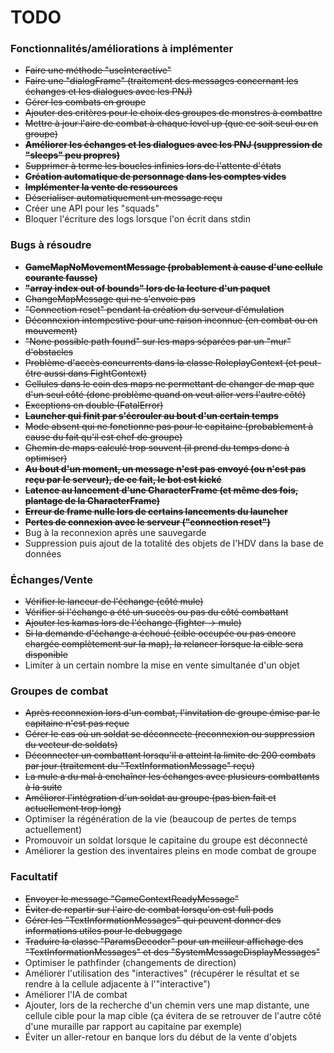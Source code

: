# TODO

### Fonctionnalités/améliorations à implémenter ###

* ~~Faire une méthode "useInteractive"~~
* ~~Faire une "dialogFrame" (traitement des messages concernant les échanges et les dialogues avec les PNJ)~~
* ~~Gérer les combats en groupe~~
* ~~Ajouter des critères pour le choix des groupes de monstres à combattre~~
* ~~Mettre à jour l'aire de combat à chaque level up (que ce soit seul ou en groupe)~~
* ~~**Améliorer les échanges et les dialogues avec les PNJ (suppression de "sleeps" peu propres)**~~
* ~~Supprimer à terme les boucles infinies lors de l'attente d'états~~
* ~~**Création automatique de personnage dans les comptes vides**~~
* ~~**Implémenter la vente de ressources**~~
* ~~Déserialiser automatiquement un message reçu~~
* Créer une API pour les "squads"
* Bloquer l'écriture des logs lorsque l'on écrit dans stdin

### Bugs à résoudre ###

* ~~**GameMapNoMovementMessage (probablement à cause d'une cellule courante fausse)**~~
* ~~**"array index out of bounds" lors de la lecture d'un paquet**~~
* ~~ChangeMapMessage qui ne s'envoie pas~~
* ~~"Connection reset" pendant la création du serveur d'émulation~~
* ~~Déconnexion intempestive pour une raison inconnue (en combat ou en mouvement)~~
* ~~"None possible path found" sur les maps séparées par un "mur" d'obstacles~~
* ~~Problème d'accès concurrents dans la classe RoleplayContext (et peut-être aussi dans FightContext)~~
* ~~Cellules dans le coin des maps ne permettant de changer de map que d'un seul côté (donc problème quand on veut aller vers l'autre côté)~~
* ~~Exceptions en double (FatalError)~~
* ~~**Launcher qui finit par s'écrouler au bout d'un certain temps**~~
* ~~Mode absent qui ne fonctionne pas pour le capitaine (probablement à cause du fait qu'il est chef de groupe)~~
* ~~Chemin de maps calculé trop souvent (il prend du temps donc à optimiser)~~
* ~~**Au bout d'un moment, un message n'est pas envoyé (ou n'est pas reçu par le serveur), de ce fait, le bot est kické**~~
* ~~**Latence au lancement d'une CharacterFrame (et même des fois, plantage de la CharacterFrame)**~~
* ~~**Erreur de frame nulle lors de certains lancements du launcher**~~
* ~~**Pertes de connexion avec le serveur ("connection reset")**~~
* Bug à la reconnexion après une sauvegarde
* Suppression puis ajout de la totalité des objets de l'HDV dans la base de données


### Échanges/Vente ###

* ~~Vérifier le lanceur de l'échange (côté mule)~~
* ~~Vérifier si l'échange a été un succès ou pas du côté combattant~~
* ~~Ajouter les kamas lors de l'échange (fighter -> mule)~~
* ~~Si la demande d'échange a échoué (cible occupée ou pas encore chargée complètement sur la map), la relancer lorsque la cible sera disponible~~
* Limiter à un certain nombre la mise en vente simultanée d'un objet

### Groupes de combat ###

* ~~Après reconnexion lors d'un combat, l'invitation de groupe émise par le capitaine n'est pas reçue~~
* ~~Gérer le cas où un soldat se déconnecte (reconnexion ou suppression du vecteur de soldats)~~
* ~~Déconnecter un combattant lorsqu'il a atteint la limite de 200 combats par jour (traitement du "TextInformationMessage" reçu)~~
* ~~La mule a du mal à enchaîner les échanges avec plusieurs combattants à la suite~~
* ~~Améliorer l'intégration d'un soldat au groupe (pas bien fait et actuellement trop long)~~
* Optimiser la régénération de la vie (beaucoup de pertes de temps actuellement)
* Promouvoir un soldat lorsque le capitaine du groupe est déconnecté
* Améliorer la gestion des inventaires pleins en mode combat de groupe

### Facultatif ###

* ~~Envoyer le message "GameContextReadyMessage"~~
* ~~Éviter de repartir sur l'aire de combat lorsqu'on est full pods~~
* ~~Gérer les "TextInformationMessages" qui peuvent donner des informations utiles pour le debuggage~~
* ~~Traduire la classe "ParamsDecoder" pour un meilleur affichage des "TextInformationMessages" et des "SystemMessageDisplayMessages"~~
* Optimiser le pathfinder (changements de direction)
* Améliorer l'utilisation des "interactives" (récupérer le résultat et se rendre à la cellule adjacente à l'"interactive")
* Améliorer l'IA de combat
* Ajouter, lors de la recherche d'un chemin vers une map distante, une cellule cible pour la map cible (ça évitera de se retrouver de l'autre côté d'une muraille par rapport au capitaine par exemple)
* Éviter un aller-retour en banque lors du début de la vente d'objets